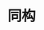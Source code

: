 <!--
 * @Author: TerryMin
 * @Date: 2022-05-20 15:32:26
 * @LastEditors: TerryMin
 * @LastEditTime: 2022-05-21 15:55:24
 * @Description: file not
-->

# 同构
